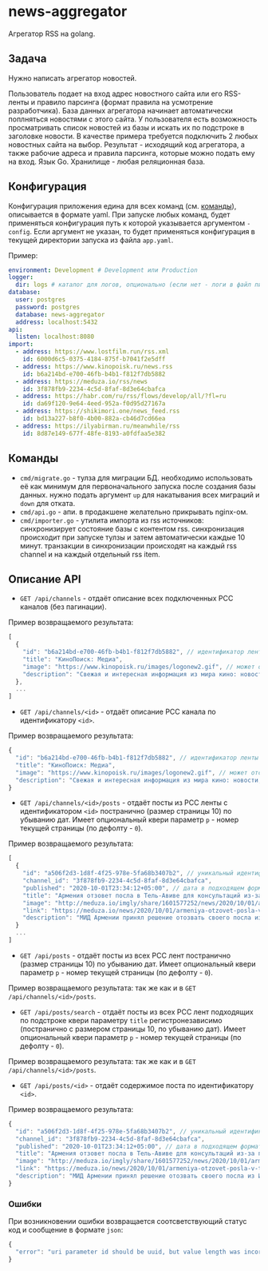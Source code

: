 # news-aggregator

Агрегатор RSS на golang.

## Задача

Нужно написать агрегатор новостей.

Пользователь подает на вход адрес новостного сайта или его RSS-ленты и правило парсинга (формат правила на усмотрение разработчика).
База данных агрегатора начинает автоматически поплняться новостями с этого сайта.
У пользователя есть возможность просматривать список новостей из базы и искать их по подстроке в заголовке новости.
В качестве примера требуется подключить 2 любых новостных сайта на выбор.
Результат - исходящий код агрегатора, а также рабочие адреса и правила парсинга, которые можно подать ему на вход.
Язык Go. Хранилище - любая реляционная база.

## Конфигурация

Конфигурация приложения едина для всех команд (см. [команды](#Команды)), описывается в формате yaml.
При запуске любых команд, будет применяться конфигурация путь к которой указывается аргументом `-config`.
Если аргумент не указан, то будет применяться конфигурация в текущей директории запуска из файла `app.yaml`.

Пример:

```yaml
environment: Development # Development или Production
logger:
  dir: logs # каталог для логов, опционально (если нет - логи в файл писаться не будут)
database:
  user: postgres
  password: postgres
  database: news-aggregator
  address: localhost:5432
api:
  listen: localhost:8080
import:
  - address: https://www.lostfilm.run/rss.xml
    id: 6000d6c5-0375-4184-875f-b7041f2e5dff
  - address: https://www.kinopoisk.ru/news.rss
    id: b6a214bd-e700-46fb-b4b1-f812f7db5882
  - address: https://meduza.io/rss/news
    id: 3f878fb9-2234-4c5d-8faf-8d3e64cbafca
  - address: https://habr.com/ru/rss/flows/develop/all/?fl=ru
    id: da69f120-9e64-4eed-952a-f0d95d27167a
  - address: https://shikimori.one/news_feed.rss
    id: bd13a227-b8f0-4b00-882a-cb46d7cd66ea
  - address: https://ilyabirman.ru/meanwhile/rss
    id: 8d87e149-677f-48fe-8193-a0fdfaa5e382
```

## Команды

-   `cmd/migrate.go` - тулза для миграции БД. необходимо использовать её как минимум для первоначального запуска после создания базы данных. нужно подать аргумент `up` для накатывания всех миграций и `down` для отката.
-   `cmd/api.go` - апи. в продакшене желательно прикрывать nginx-ом.
-   `cmd/importer.go` - утилита импорта из rss источников: синхронизирует состояние базы с контентом rss. синхронизация происходит при запуске тулзы и затем автоматически каждые 10 минут. транзакции в синхронизации происходят на каждый rss channel и на каждый отдельный rss item.

## Описание API

-   `GET /api/channels` - отдаёт описание всех подключенных РСС каналов (без пагинации).

Пример возвращаемого результата:

```js
[
  {
    "id": "b6a214bd-e700-46fb-b4b1-f812f7db5882", // идентификатор ленты из конфиг файла
    "title": "КиноПоиск: Медиа",
    "image": "https://www.kinopoisk.ru/images/logonew2.gif", // может отсутствовать
    "description": "Свежая и интересная информация из мира кино: новости, репортажи, рецензии, трейлеры..."
  },
  ...
]
```

-   `GET /api/channels/<id>` - отдаёт описание РСС канала по идентификатору `<id>`.

Пример возвращаемого результата:

```js
{
  "id": "b6a214bd-e700-46fb-b4b1-f812f7db5882", // идентификатор ленты из конфиг файла
  "title": "КиноПоиск: Медиа",
  "image": "https://www.kinopoisk.ru/images/logonew2.gif", // может отсутствовать
  "description": "Свежая и интересная информация из мира кино: новости, репортажи, рецензии, трейлеры..."
}
```

-   `GET /api/channels/<id>/posts` - отдаёт посты из РСС ленты с идентификатором `<id>` постранично (размер страницы 10) по убыванию дат. Имеет опциональный квери параметр `p` - номер текущей страницы (по дефолту - `0`).

Пример возвращаемого результата:

```js
[
  {
    "id": "a506f2d3-1d8f-4f25-978e-5fa68b3407b2", // уникальный идентификатор, изначально отсутствует в rss ленте
    "channel_id": "3f878fb9-2234-4c5d-8faf-8d3e64cbafca",
    "published": "2020-10-01T23:34:12+05:00", // дата в подходящем формате для js new Date()
    "title": "Армения отзовет посла в Тель-Авиве для консультаций из-за поставок израильского оружия в Азербайджан",
    "image": "http://meduza.io/imgly/share/1601577252/news/2020/10/01/arme…sultatsiy-iz-za-postavok-izrailskogo-oruzhiya-v-azerbaydzhan", // может отсутствовать
    "link": "https://meduza.io/news/2020/10/01/armeniya-otzovet-posla-v-t…sultatsiy-iz-za-postavok-izrailskogo-oruzhiya-v-azerbaydzhan",
    "description": "МИД Армении принял решение отозвать своего посла из Израиля для консультаций. Об этом заявила пресс-секретарь ведомства Анна Нагдалян."
  }
  ...
]
```

-   `GET /api/posts` - отдаёт посты из всех РСС лент постранично (размер страницы 10) по убыванию дат. Имеет опциональный квери параметр `p` - номер текущей страницы (по дефолту - `0`).

Пример возвращаемого результата: так же как и в `GET /api/channels/<id>/posts`.

-   `GET /api/posts/search` - отдаёт посты из всех РСС лент подходящих по подстроке квери параметру `title` регистронезависимо (постранично с размером страницы 10, по убыванию дат). Имеет опциональный квери параметр `p` - номер текущей страницы (по дефолту - `0`).

Пример возвращаемого результата: так же как и в `GET /api/channels/<id>/posts`.

-   `GET /api/posts/<id>` - отдаёт содержимое поста по идентификатору `<id>`.

Пример возвращаемого результата:

```js
{
  "id": "a506f2d3-1d8f-4f25-978e-5fa68b3407b2", // уникальный идентификатор, изначально отсутствует в rss ленте
  "channel_id": "3f878fb9-2234-4c5d-8faf-8d3e64cbafca",
  "published": "2020-10-01T23:34:12+05:00", // дата в подходящем формате для js new Date()
  "title": "Армения отзовет посла в Тель-Авиве для консультаций из-за поставок израильского оружия в Азербайджан",
  "image": "http://meduza.io/imgly/share/1601577252/news/2020/10/01/arme…sultatsiy-iz-za-postavok-izrailskogo-oruzhiya-v-azerbaydzhan", // может отсутствовать
  "link": "https://meduza.io/news/2020/10/01/armeniya-otzovet-posla-v-t…sultatsiy-iz-za-postavok-izrailskogo-oruzhiya-v-azerbaydzhan",
  "description": "МИД Армении принял решение отозвать своего посла из Израиля для консультаций. Об этом заявила пресс-секретарь ведомства Анна Нагдалян."
}
```

### Ошибки

При возникновении ошибки возвращается соотсветствующий статус код и сообщение в формате `json`:

```js
{
  "error": "uri parameter id should be uuid, but value length was incorrect"
}
```
